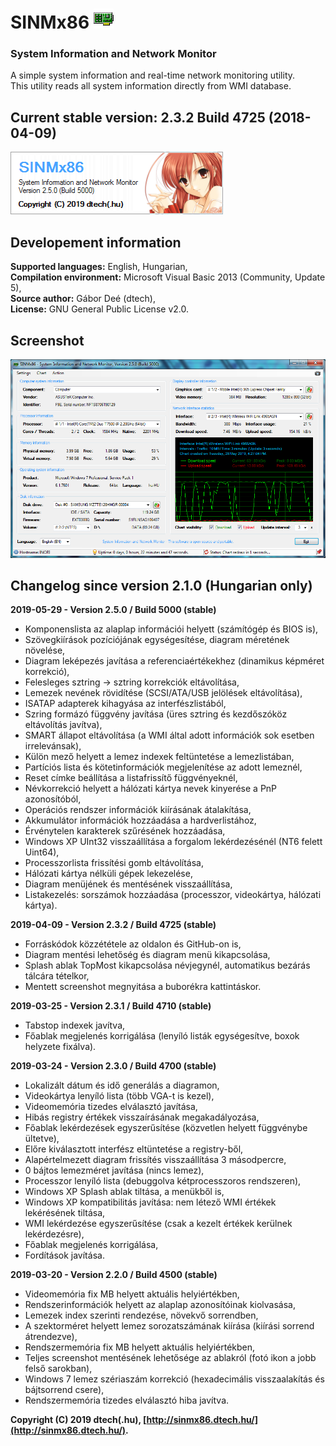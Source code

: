 # SINMx86 ![](Screenshots/SINMx86_Icon.gif)
### System Information and Network Monitor

A simple system information and real-time network monitoring utility.\
This utility reads all system information directly from WMI database.

## Current stable version: 2.3.2 Build 4725 (2018-04-09)

![](Screenshots/SINMx86_LoadSplash.png)

## Developement information

__Supported languages:__ English, Hungarian,\
__Compilation environment:__ Microsoft Visual Basic 2013 (Community, Update 5),\
__Source author:__ Gábor Deé (dtech),\
__License:__ GNU General Public License v2.0.

## Screenshot

![](Screenshots/SINMx86_MainWindow_Win7.png)

## Changelog since version 2.1.0 (Hungarian only)

__2019-05-29 - Version 2.5.0 / Build 5000 (stable)__

- Komponenslista az alaplap információi helyett (számítógép és BIOS is),
- Szövegkiírások pozíciójának egységesítése, diagram méretének növelése,
- Diagram leképezés javítása a referenciaértékekhez (dinamikus képméret korrekció),
- Felesleges sztring -> sztring korrekciók eltávolítása,
- Lemezek nevének rövidítése (SCSI/ATA/USB jelölések eltávolítása),
- ISATAP adapterek kihagyása az interfészlistából,
- Szring formázó függvény javítása (üres sztring és kezdőszóköz eltávolítás javítva),
- SMART állapot eltávolítása (a WMI által adott információk sok esetben irrelevánsak),
- Külön mező helyett a lemez indexek feltüntetése a lemezlistában,
- Partíciós lista és kötetinformációk megjelenítése az adott lemeznél,
- Reset címke beállítása a listafrissítő függvényeknél,
- Névkorrekció helyett a hálózati kártya nevek kinyerése a PnP azonosítóból,
- Operációs rendszer információk kiírásának átalakítása,
- Akkumulátor információk hozzáadása a hardverlistához,
- Érvénytelen karakterek szűrésének hozzáadása,
- Windows XP UInt32 visszaállítása a forgalom lekérdezésénél (NT6 felett Uint64),
- Processzorlista frissítési gomb eltávolítása,
- Hálózati kártya nélküli gépek lekezelése,
- Diagram menüjének és mentésének visszaállítása,
- Listakezelés: sorszámok hozzáadása (processzor, videokártya, hálózati kártya).

__2019-04-09 - Version 2.3.2 / Build 4725 (stable)__

- Forráskódok közzététele az oldalon és GitHub-on is,
- Diagram mentési lehetőség és diagram menü kikapcsolása,
- Splash ablak TopMost kikapcsolása névjegynél, automatikus bezárás tálcára tételkor,
- Mentett screenshot megnyitása a buborékra kattintáskor.

__2019-03-25 - Version 2.3.1 / Build 4710 (stable)__

- Tabstop indexek javítva,
- Főablak megjelenés korrigálása (lenyíló listák egységesítve, boxok helyzete fixálva).

__2019-03-24 - Version 2.3.0 / Build 4700 (stable)__

- Lokalizált dátum és idő generálás a diagramon,
- Videokártya lenyíló lista (több VGA-t is kezel),
- Videomemória tizedes elválasztó javítása,
- Hibás registry értékek visszaírásának megakadályozása,
- Főablak lekérdezések egyszerűsítése (közvetlen helyett függvénybe ültetve),
- Előre kiválasztott interfész eltüntetése a registry-ből,
- Alapértelmezett diagram frissítés visszaállítása 3 másodpercre,
- 0 bájtos lemezméret javítása (nincs lemez),
- Processzor lenyíló lista (debuggolva kétprocesszoros rendszeren),
- Windows XP Splash ablak tiltása, a menükből is,
- Windows XP kompatibilitás javítása: nem létező WMI értékek lekérésének tiltása,
- WMI lekérdezése egyszerűsítése (csak a kezelt értékek kerülnek lekérdezésre),
- Főablak megjelenés korrigálása,
- Fordítások javítása.

__2019-03-20 - Version 2.2.0 / Build 4500 (stable)__

- Videomemória fix MB helyett aktuális helyiértékben,
- Rendszerinformációk helyett az alaplap azonosítóinak kiolvasása,
- Lemezek index szerinti rendezése, növekvő sorrendben,
- A szektorméret helyett lemez sorozatszámának kiírása (kiírási sorrend átrendezve),
- Rendszermemória fix MB helyett aktuális helyiértékben,
- Teljes screenshot mentésének lehetősége az ablakról (fotó ikon a jobb felső sarokban),
- Windows 7 lemez szériaszám korrekció (hexadecimális visszaalakítás és bájtsorrend csere),
- Rendszermemória tizedes elválasztó hiba javítva.

__Copyright (C) 2019 dtech(.hu), [http://sinmx86.dtech.hu/](http://sinmx86.dtech.hu/).__
